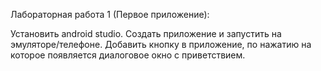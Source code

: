 Лабораторная работа 1 (Первое приложение):

Установить android studio.
Создать приложение и запустить на эмуляторе/телефоне.
Добавить кнопку в приложение, по нажатию на которое появляется диалоговое окно с приветствием.
